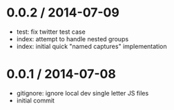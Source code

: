 
0.0.2 / 2014-07-09
==================

 * test: fix twitter test case
 * index: attempt to handle nested groups
 * index: initial quick "named captures" implementation

0.0.1 / 2014-07-08
==================

 * gitignore: ignore local dev single letter JS files
 * initial commit
